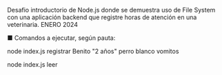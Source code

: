 Desafio introductorio de Node.js donde se demuestra uso de File System con una aplicación backend que registre horas de atención en una veterinaria. ENERO 2024


■ Comandos a ejecutar, según pauta:

node index.js registrar Benito "2 años" perro blanco vomitos

node index.js leer